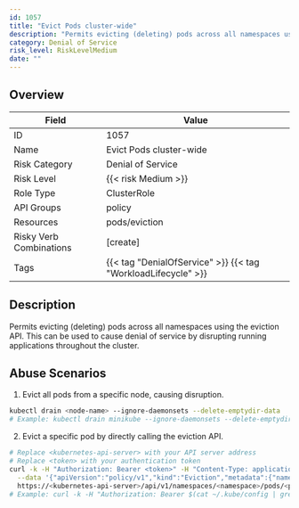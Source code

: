 ```yaml
---
id: 1057
title: "Evict Pods cluster-wide"
description: "Permits evicting (deleting) pods across all namespaces using the eviction API. This can be used to cause denial of service by disrupting running applications throughout the cluster."
category: Denial of Service
risk_level: RiskLevelMedium
date: ""
---
```


## Overview

| Field                   | Value                                                         |
| ----------------------- | ------------------------------------------------------------- |
| ID                      | 1057                                                          |
| Name                    | Evict Pods cluster-wide                                       |
| Risk Category           | Denial of Service                                             |
| Risk Level              | {{< risk Medium >}}                                           |
| Role Type               | ClusterRole                                                   |
| API Groups              | policy                                                        |
| Resources               | pods/eviction                                                 |
| Risky Verb Combinations | [create]                                                      |
| Tags                    | {{< tag "DenialOfService" >}} {{< tag "WorkloadLifecycle" >}} |

## Description

Permits evicting (deleting) pods across all namespaces using the eviction API. This can be used to cause denial of service by disrupting running applications throughout the cluster.

## Abuse Scenarios

1. Evict all pods from a specific node, causing disruption.

```bash
kubectl drain <node-name> --ignore-daemonsets --delete-emptydir-data
# Example: kubectl drain minikube --ignore-daemonsets --delete-emptydir-data

```

2. Evict a specific pod by directly calling the eviction API.

```bash
# Replace <kubernetes-api-server> with your API server address
# Replace <token> with your authentication token
curl -k -H "Authorization: Bearer <token>" -H "Content-Type: application/json" -X POST \
  --data '{"apiVersion":"policy/v1","kind":"Eviction","metadata":{"name":"<pod-name>","namespace":"<namespace>"}}' \
  https://<kubernetes-api-server>/api/v1/namespaces/<namespace>/pods/<pod-name>/eviction
# Example: curl -k -H "Authorization: Bearer $(cat ~/.kube/config | grep token: | awk '{print $2}')" -H "Content-Type: application/json" -X POST --data '{"apiVersion":"policy/v1","kind":"Eviction","metadata":{"name":"my-app-pod-xyz","namespace":"default"}}' https://127.0.0.1:6443/api/v1/namespaces/default/pods/my-app-pod-xyz/eviction

```
